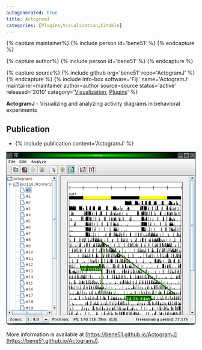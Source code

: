```yaml
---
autogenerated: true
title: ActogramJ
categories: [Plugins,Visualization,Citable]
---
```



{% capture maintainer%}
{% include person id='bene51' %}
{% endcapture %}

{% capture author%}
{% include person id='bene51' %}
{% endcapture %}

{% capture source%}
{% include github org='bene51' repo='ActogramJ' %}
{% endcapture %}
{% include info-box software='Fiji' name='ActogramJ' maintainer=maintainer author=author source=source status='active' released='2010' category='[Visualization](/plugin-index#visualization), [Plugins](/plugin-index)' %}

**ActogramJ** - Visualizing and analyzing activity diagrams in behavioral experiments

## Publication

-   {% include publication content='ActogramJ' %}

![](/media/actogramj.png)

More information is available at [https://bene51.github.io/ActogramJ](https://bene51.github.io/ActogramJ).

  
